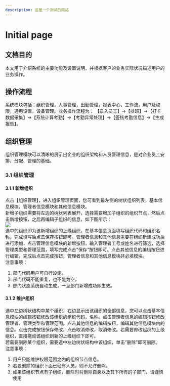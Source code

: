 ```yaml
---
description: 这是一个测试的网站
---
```


# Initial page



## 文档目的

本文用于介绍系统的主要功能及设置说明，并根据客户的业务实际状况描述用户的业务操作。

## 操作流程

系统模块包括：组织管理，人事管理，出勤管理，报表中心，工作流，用户及权限，通用设置，设备管理。业务操作流程为： 【录入员工】→【排班】→【打卡数据采集】→【系统计算考勤】→【考勤异常处理】→【签核考勤信息】→【生成报告】。

## 组织管理

组织管理模块可以清晰的展示出企业的组织架构和人员管理信息，是对企业员工安排、分配、管理的基础。

### 3.1 组织管理

#### 3.1.1 新增组织

点击【组织管理】，进入组织管理页面，您可看到最左侧的树状组织列表，基本信息模块，管理者信息模块和其他信息模块。  
新增子组织需要将左边的树状列表展开，选择需要增加子组织的组织节点，然后点击新增按钮，之后再编辑子组织的信息，如下图所示：  
![](http://58.210.193.194:8090/download/attachments/13547596/image2017-11-27%2011%3A27%3A56.png?version=1&modificationDate=1511753271580&api=v2)  
选中的组织即为该新增组织的上级组织，在基本信息页面填写组织代码和组织名称。完成填写后点击保存按钮即可。管理者信息和其他信息需要在组织新建成功后进行添加，点击管理信息模块的新增按钮，输入管理者工号或姓名进行筛选，选择管理类型和管理范围，填写完成点击"保存"按钮即可。点击其他信息的编辑按钮进行编辑，完成后点击完成按钮，管理者信息和其他信息模块非必填模块。  
注意事项：

1. 部门代码用户可自行设定。
2. 部门代码不能重复，也不能为空。
3. 部门状态系统自动生成，一旦部门新增成功即生效。

#### 3.1.2 维护组织

选中左边树状结构中某个组织，右边显示出该组织的全部信息，您可以点击基本信息模块的编辑按钮修改该组织的组织代码，名称。点击管理者信息的编辑按钮修改管理者、管理类型和管理范围。点击其他信息的编辑按钮，编辑其他信息模块内的信息。点击完成按钮保存修改，点击取消修改，取消修改。若需要修改组织的上级组织，直接拖动该组织到新的上级组织下即可。  
若需要删除某个组织，需要选中左边树状结构中该组织，单击"删除"即可删除。  
注意事项：

1. 用户只能维护权限范围之内的组织节点信息。
2. 若要删除的组织下面已经有人员，则不允许删除。
3. 如果该组织节点有子组织，删除时将删除自身以及其下所有的子部门，请谨慎使用

